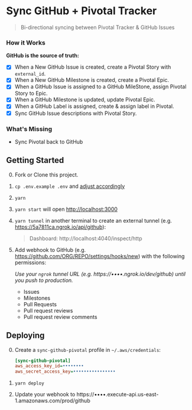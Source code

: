# Sync GitHub + Pivotal Tracker

> Bi-directional syncing between Pivotal Tracker &amp; GitHub Issues

### How it Works

**GitHub is the source of truth:**

- [x] When a New GitHub Issue is created, create a Pivotal Story with `external_id`.
- [x] When a New GitHub Milestone is created, create a Pivotal Epic.
- [x] When a GitHub Issue is assigned to a GitHub MileStone, assign Pivotal Story to Epic.
- [x] When a GitHub Milestone is updated, update Pivotal Epic.
- [x] When a GitHub Label is assigned, create & assign label in Pivotal.
- [x] Sync GitHub Issue descriptions with Pivotal Story.

### What's Missing

- Sync Pivotal back to GitHub

## Getting Started

0. Fork or Clone this project.
1. `cp .env.example .env` and [adjust accordingly](/.env.example)
1. `yarn`
1. `yarn start` will open <http://localhost:3000>
1. `yarn tunnel` in another terminal to create an external tunnel (e.g. <https://5a7811ca.ngrok.io/api/github>):

   > Dashboard: http://localhost:4040/inspect/http

1. Add webhook to GitHub (e.g. https://github.com/ORG/REPO/settings/hooks/new) with the following permissions:

   _Use your `ngrok` tunnel URL (e.g. https://••••.ngrok.io/dev/github) until you push to production._

   - Issues
   - Milestones
   - Pull Requests
   - Pull request reviews
   - Pull request review comments

## Deploying

0. Create a `sync-github-pivotal` profile in `~/.aws/credentials`:

   ```ini
   [sync-github-pivotal]
   aws_access_key_id=••••••••
   aws_secret_access_key=••••••••••••••••
   ```

1. `yarn deploy`
1. Update your webhook to https://••••.execute-api.us-east-1.amazonaws.com/prod/github
